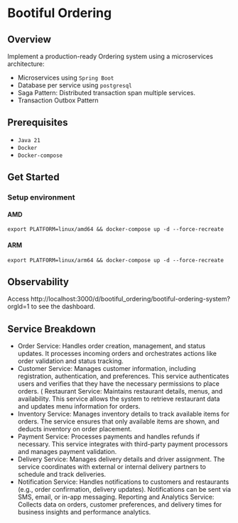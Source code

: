 # Bootiful Ordering

## Overview

Implement a production-ready Ordering system using a microservices architecture:

- Microservices using `Spring Boot`
- Database per service using `postgresql`
- Saga Pattern: Distributed transaction span multiple services.
- Transaction Outbox Pattern

## Prerequisites

- `Java 21`
- `Docker`
- `Docker-compose`


## Get Started

### Setup environment

#### AMD

```shell
export PLATFORM=linux/amd64 && docker-compose up -d --force-recreate
```
#### ARM

```shell
export PLATFORM=linux/arm64 && docker-compose up -d --force-recreate
```

## Observability

Access http://localhost:3000/d/bootiful_ordering/bootiful-ordering-system?orgId=1 to see the dashboard.

## Service Breakdown

* Order Service: Handles order creation, management, and status updates. It processes incoming orders and orchestrates actions like order validation and status tracking.
* Customer Service: Manages customer information, including registration, authentication, and preferences. This service authenticates users and verifies that they have the necessary permissions to place orders.
  ( Restaurant Service: Maintains restaurant details, menus, and availability. This service allows the system to retrieve restaurant data and updates menu information for orders.
* Inventory Service: Manages inventory details to track available items for orders. The service ensures that only available items are shown, and deducts inventory on order placement.
* Payment Service: Processes payments and handles refunds if necessary. This service integrates with third-party payment processors and manages payment validation.
* Delivery Service: Manages delivery details and driver assignment. The service coordinates with external or internal delivery partners to schedule and track deliveries.
* Notification Service: Handles notifications to customers and restaurants (e.g., order confirmation, delivery updates). Notifications can be sent via SMS, email, or in-app messaging.
Reporting and Analytics Service: Collects data on orders, customer preferences, and delivery times for business insights and performance analytics.